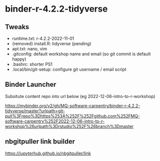 # binder-r-4.2.2-tidyverse

## Tweaks

- runtime.txt: r-4.2.2-2022-11-01
- (removed) install.R: tidyverse (pending)
- apt.txt: nano, vim
- .gitconfig: default workshop name and email (so git commit is default happy)
- .bashrc: shorter PS1
- .local/bin/git-setup: configure git username / email script


## Binder Launcher

Subsitute content repo into url below (eg 2022-12-06-intro-to-r-workshop)

https://mybinder.org/v2/gh/MQ-software-carpentry/binder-r-4.2.2-tidyverse/master?urlpath=git-pull%3Frepo%3Dhttps%253A%252F%252Fgithub.com%252FMQ-software-carpentry%252F2022-12-06-intro-to-r-workshop%26urlpath%3Drstudio%252F%26branch%3Dmaster


## nbgitpuller link builder

https://jupyterhub.github.io/nbgitpuller/link
